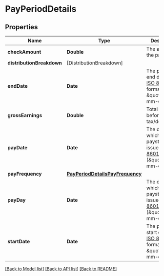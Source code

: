 # PayPeriodDetails

## Properties
Name | Type | Description | Notes
------------ | ------------- | ------------- | -------------
**checkAmount** | **Double** | The amount of the paycheck. | [optional] 
**distributionBreakdown** | [DistributionBreakdown] |  | [optional] 
**endDate** | **Date** | The pay period end date, in [ISO 8601](https://wikipedia.org/wiki/ISO_8601) format: \&quot;yyyy-mm-dd\&quot;. | [optional] 
**grossEarnings** | **Double** | Total earnings before tax/deductions. | [optional] 
**payDate** | **Date** | The date on which the paystub was issued, in [ISO 8601](https://wikipedia.org/wiki/ISO_8601) format (\&quot;yyyy-mm-dd\&quot;). | [optional] 
**payFrequency** | [**PayPeriodDetailsPayFrequency**](PayPeriodDetailsPayFrequency.md) |  | [optional] 
**payDay** | **Date** | The date on which the paystub was issued, in [ISO 8601](https://wikipedia.org/wiki/ISO_8601) format (\&quot;yyyy-mm-dd\&quot;). | [optional] 
**startDate** | **Date** | The pay period start date, in [ISO 8601](https://wikipedia.org/wiki/ISO_8601) format: \&quot;yyyy-mm-dd\&quot;. | [optional] 

[[Back to Model list]](../README.md#documentation-for-models) [[Back to API list]](../README.md#documentation-for-api-endpoints) [[Back to README]](../README.md)


